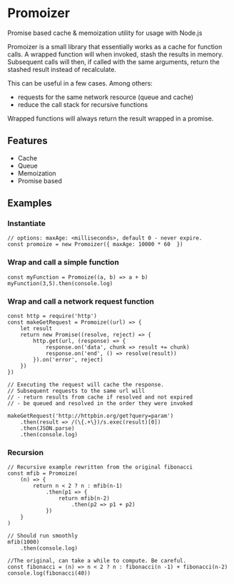 # Promoizer

Promise based cache & memoization utility for usage with Node.js

Promoizer is a small library that essentially works as a cache for
function calls. A wrapped function will when invoked, stash the results
in memory. Subsequent calls will then, if called with the same arguments, return the stashed result instead of recalculate. 

This can be useful in a few cases. Among others:
- requests for the same network resource (queue and cache)
- reduce the call stack for recursive functions

Wrapped functions will always return the result wrapped in a promise.

## Features

- Cache
- Queue
- Memoization
- Promise based

## Examples 
### Instantiate
```
// options: maxAge: <milliseconds>, default 0 - never expire.
const promoize = new Promoizer({ maxAge: 10000 * 60  })
``` 
### Wrap and call a simple function 
```
const myFunction = Promoize((a, b) => a + b)
myFunction(3,5).then(console.log)
```

### Wrap and call a network request function
```
const http = require('http')
const makeGetRequest = Promoize((url) => {
    let result
    return new Promise((resolve, reject) => {
        http.get(url, (response) => {
            response.on('data', chunk => result += chunk)
            response.on('end', () => resolve(result))
        }).on('error', reject)
    })
})

// Executing the request will cache the response. 
// Subsequent requests to the same url will 
// - return results from cache if resolved and not expired
// - be queued and resolved in the order they were invoked

makeGetRequest('http://httpbin.org/get?query=param')
    .then(result => /(\{.+\})/s.exec(result)[0])
    .then(JSON.parse)
    .then(console.log)
```


### Recursion
```    
// Recursive example rewritten from the original fibonacci
const mfib = Promoize(
    (n) => {
        return n < 2 ? n : mfib(n-1)
            .then(p1 => {
                return mfib(n-2)
                    .then(p2 => p1 + p2)
            })
    }
)

// Should run smoothly
mfib(1000)
    .then(console.log)

//The original, can take a while to compute. Be careful. 
const fibonacci = (n) => n < 2 ? n : fibonacci(n -1) + fibonacci(n-2)
console.log(fibonacci(40))
```